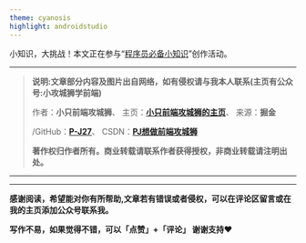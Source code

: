 ```yaml
---
theme: cyanosis
highlight: androidstudio
---
```


小知识，大挑战！本文正在参与“[程序员必备小知识](https://juejin.cn/post/7008476801634680869 "https://juejin.cn/post/7008476801634680869")”创作活动。

--------

>**说明:文章部分内容及图片出自网络，如有侵权请与我本人联系(主页有公众号:小攻城狮学前端)**
>
>作者：**小只前端攻城狮**、
>主页：**[小只前端攻城狮的主页](https://juejin.cn/user/3747558609661213)**、
>来源：**掘金**
>
>/GitHub：**[P-J27](https://github.com/P-J27)**、
>CSDN：**[PJ想做前端攻城狮](https://blog.csdn.net/weixin_43745075)**
>
>**著作权归作者所有。商业转载请联系作者获得授权，非商业转载请注明出处。**

----





-----

**感谢阅读，希望能对你有所帮助,文章若有错误或者侵权，可以在评论区留言或在我的主页添加公众号联系我。**

**写作不易，如果觉得不错，可以「点赞」+「评论」 谢谢支持❤**



